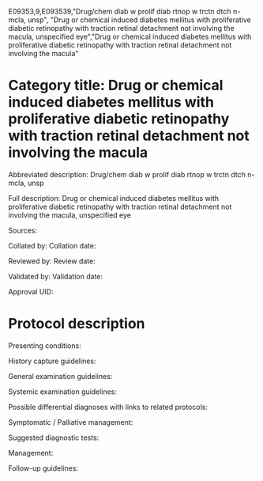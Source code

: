 E09353,9,E093539,"Drug/chem diab w prolif diab rtnop w trctn dtch n-mcla, unsp", "Drug or chemical induced diabetes mellitus with proliferative diabetic retinopathy with traction retinal detachment not involving the macula, unspecified eye","Drug or chemical induced diabetes mellitus with proliferative diabetic retinopathy with traction retinal detachment not involving the macula"
# Category title: Drug or chemical induced diabetes mellitus with proliferative diabetic retinopathy with traction retinal detachment not involving the macula

Abbreviated description: Drug/chem diab w prolif diab rtnop w trctn dtch n-mcla, unsp

Full description: Drug or chemical induced diabetes mellitus with proliferative diabetic retinopathy with traction retinal detachment not involving the macula, unspecified eye

Sources:

Collated by:
Collation date:

Reviewed by:
Review date:

Validated by:
Validation date:

Approval UID:

# Protocol description

Presenting conditions:

History capture guidelines:

General examination guidelines:

Systemic examination guidelines:

Possible differential diagnoses with links to related protocols:

Symptomatic / Palliative management:

Suggested diagnostic tests:

Management:

Follow-up guidelines:
